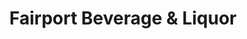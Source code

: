 ---
title: "Fairport Beverage & Liquor"
url: /fairport-harbor/fairport-beverage-and-liquor/
shop: beverages
---